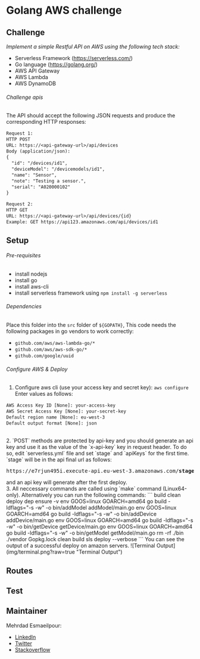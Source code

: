 # Golang AWS challenge

## Challenge
*Implement a simple Restful API on AWS using the following tech stack:*
- Serverless Framework (https://serverless.com/) 
- Go language (https://golang.org/) 
- AWS API Gateway
- AWS Lambda
- AWS DynamoDB

###### Challenge apis
The API should accept the following JSON requests and produce the corresponding HTTP responses:
```
Request 1:
HTTP POST
URL: https://<api-gateway-url>/api/devices
Body (application/json):
{
  "id": "/devices/id1",
  "deviceModel": "/devicemodels/id1",
  "name": "Sensor",
  "note": "Testing a sensor.",
  "serial": "A020000102"
}
```

```
Request 2:
HTTP GET
URL: https://<api-gateway-url>/api/devices/{id}
Example: GET https://api123.amazonaws.com/api/devices/id1
```

## Setup
###### Pre-requisites
- install nodejs
- install go
- install aws-cli
- install serverless framework using `npm install -g serverless`

###### Dependencies
Place this folder into the `src` folder of `${GOPATH}`, This code needs the following packages in go vendors to work correctly:
- `github.com/aws/aws-lambda-go/*`
- `github.com/aws/aws-sdk-go/*`
- `github.com/google/uuid`
###### Configure AWS & Deploy
1. Configure aws cli (use your access key and secret key):
`aws configure`
Enter values as follows:
```
AWS Access Key ID [None]: your-access-key
AWS Secret Access Key [None]: your-secret-key
Default region name [None]: eu-west-3
Default output format [None]: json
```
<br>
2. `POST` methods are protected by api-key and you should generate an api key and use it as the value of the `x-api-key` key in request header. To do so, edit `serverless.yml` file and set `stage` and `apiKeys` for the first time. `stage` will be in the api final url as follows:
<pre>
https://e7rjun495i.execute-api.eu-west-3.amazonaws.com/<b>stage</b>/api/devices
</pre>
and an api key will generate after the first deploy. <br>
3. All neccessary commands are called using `make` command (Linux64-only). Alternatively you can run the following commands:
```
build clean deploy
dep ensure -v
env GOOS=linux GOARCH=amd64 go build -ldflags="-s -w" -o bin/addModel addModel/main.go
env GOOS=linux GOARCH=amd64 go build -ldflags="-s -w" -o bin/addDevice addDevice/main.go
env GOOS=linux GOARCH=amd64 go build -ldflags="-s -w" -o bin/getDevice getDevice/main.go
env GOOS=linux GOARCH=amd64 go build -ldflags="-s -w" -o bin/getModel getModel/main.go
rm -rf ./bin ./vendor Gopkg.lock
clean build
sls deploy --verbose
```
You can see the output of a successful deploy on amazon servers.
![Terminal Output](img/terminal.png?raw=true "Terminal Output")

## Routes

## Test

## Maintainer
Mehrdad Esmaeilpour:
- [LinkedIn](https://www.linkedin.com/in/mehrdadep/)
- [Twitter](https://twitter.com/mehrdadep)
- [Stackoverflow](https://stackoverflow.com/users/8844510/mehrdadep)